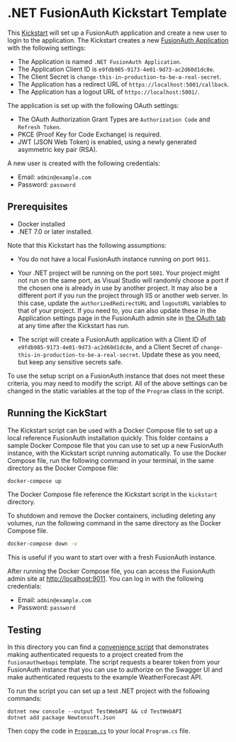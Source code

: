 # .NET FusionAuth Kickstart Template

This [Kickstart](https://fusionauth.io/docs/v1/tech/installation-guide/kickstart) will set up a FusionAuth application and create a new user to login to the application. The Kickstart creates a new [FusionAuth Application](https://fusionauth.io/docs/v1/tech/core-concepts/applications) with the following settings:

- The Application is named `.NET FusionAuth Application`.
- The Application Client ID is `e9fdb985-9173-4e01-9d73-ac2d60d1dc8e`.
- The Client Secret is `change-this-in-production-to-be-a-real-secret`.
- The Application has a redirect URL of `https://localhost:5001/callback`.
- The Application has a logout URL of `https://localhost:5001/`.

The application is set up with the following OAuth settings:

- The OAuth Authorization Grant Types are `Authorization Code` and `Refresh Token`.
- PKCE (Proof Key for Code Exchange) is required.
- JWT (JSON Web Token) is enabled, using a newly generated asymmetric key pair (RSA).

A new user is created with the following credentials:
- Email: `admin@example.com`
- Password: `password`

## Prerequisites

-  Docker installed
- .NET 7.0 or later installed.

Note that this Kickstart has the following assumptions:

- You do not have a local FusionAuth instance running on port `9011`.

- Your .NET project will be running on the port `5001`. Your project might not run on the same port, as Visual Studio will randomly choose a port if the chosen one is already in use by another project. It may also be a different port if you run the project through IIS or another web server. In this case, update the `authorizedRedirectURL` and `logoutURL` variables to that of your project. If you need to, you can also update these in the Application settings page in the FusionAuth admin site in [the OAuth tab](https://fusionauth.io/docs/v1/tech/core-concepts/applications#oauth) at any time after the Kickstart has run.

- The script will create a FusionAuth application with a Client ID of `e9fdb985-9173-4e01-9d73-ac2d60d1dc8e`, and a Client Secret of `change-this-in-production-to-be-a-real-secret`. Update these as you need, but keep any sensitive secrets safe.

To use the setup script on a FusionAuth instance that does not meet these criteria, you may need to modify the script. All of the above settings can be changed in the static variables at the top of the `Program` class in the script.

## Running the KickStart

The Kickstart script can be used with a Docker Compose file to set up a local reference FusionAuth installation quickly. This folder contains a sample Docker Compose file that you can use to set up a new FusionAuth instance, with the Kickstart script running automatically. To use the Docker Compose file, run the following command in your terminal, in the same directory as the Docker Compose file:

```bash
docker-compose up
``` 

The Docker Compose file reference the Kickstart script in the `kickstart` directory. 

To shutdown and remove the Docker containers, including deleting any volumes, run the following command in the same directory as the Docker Compose file.

```bash
docker-compose down -v
```

This is useful if you want to start over with a fresh FusionAuth instance.

After running the Docker Compose file, you can access the FusionAuth admin site at [http://localhost:9011](http://localhost:9011). You can log in with the following credentials:

- Email: `admin@example.com`
- Password: `password`


## Testing

In this directory you can find a [convenience script](Program.cs) that demonstrates making authenticated requests to a project created from the `fusionauthwebapi` template. The script requests a bearer token from your FusionAuth instance that you can use to authorize on the Swagger UI and make authenticated requests to the example WeatherForecast API.

To run the script you can set up a test .NET project with the following commands:

```
dotnet new console --output TestWebAPI && cd TestWebAPI
dotnet add package Newtonsoft.Json
```

Then copy the code in [`Program.cs`](Program.cs) to your local `Program.cs` file.
